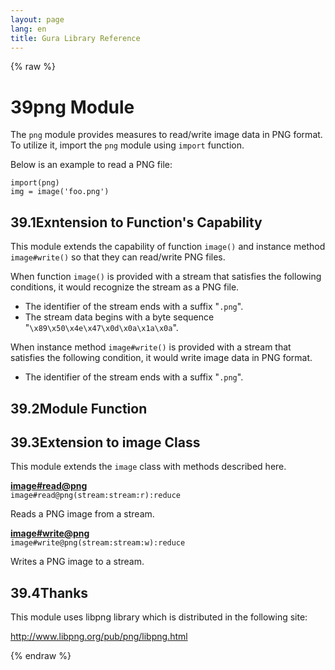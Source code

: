 ```yaml
---
layout: page
lang: en
title: Gura Library Reference
---
```


{% raw %}
<h1><span class="caption-index-1">39</span><a name="anchor-39"></a>png Module</h1>
<p>
The <code>png</code> module provides measures to read/write image data in PNG format. To utilize it, import the <code>png</code> module using <code>import</code> function.
</p>
<p>
Below is an example to read a PNG file:
</p>
<pre><code>import(png)
img = image('foo.png')
</code></pre>
<h2><span class="caption-index-2">39.1</span><a name="anchor-39-1"></a>Exntension to Function's Capability</h2>
<p>
This module extends the capability of function <code>image()</code> and instance method <code>image#write()</code> so that they can read/write PNG files.
</p>
<p>
When function <code>image()</code> is provided with a stream that satisfies the following conditions, it would recognize the stream as a PNG file.
</p>
<ul>
<li>The identifier of the stream ends with a suffix "<code>.png</code>".</li>
<li>The stream data begins with a byte sequence "<code>\x89\x50\x4e\x47\x0d\x0a\x1a\x0a</code>".</li>
</ul>
<p>
When instance method <code>image#write()</code> is provided with a stream that satisfies the following condition, it would write image data in PNG format.
</p>
<ul>
<li>The identifier of the stream ends with a suffix "<code>.png</code>".</li>
</ul>
<h2><span class="caption-index-2">39.2</span><a name="anchor-39-2"></a>Module Function</h2>
<h2><span class="caption-index-2">39.3</span><a name="anchor-39-3"></a>Extension to image Class</h2>
<p>
This module extends the <code>image</code> class with methods described here.
</p>
<p>
<div><strong style="text-decoration:underline">image#read@png</strong></div>
<div style="margin-bottom:1em"><code>image#read@png(stream:stream:r):reduce</code></div>
Reads a PNG image from a stream.
</p>
<p>
<div><strong style="text-decoration:underline">image#write@png</strong></div>
<div style="margin-bottom:1em"><code>image#write@png(stream:stream:w):reduce</code></div>
Writes a PNG image to a stream.
</p>
<h2><span class="caption-index-2">39.4</span><a name="anchor-39-4"></a>Thanks</h2>
<p>
This module uses libpng library which is distributed in the following site:
</p>
<p>
<a href="http://www.libpng.org/pub/png/libpng.html">http://www.libpng.org/pub/png/libpng.html</a>
</p>
<p />

{% endraw %}
